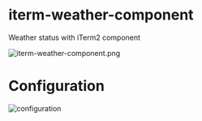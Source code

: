 # iterm-weather-component
Weather status with iTerm2 component

![iterm-weather-component.png](https://github.com/takezyou/iterm-weather-component/blob/master/screenshots/iterm-weather-component.png)

# Configuration

![configuration](https://github.com/takezyou/iterm-weather-component/blob/master/screenshots/configuration.png)
